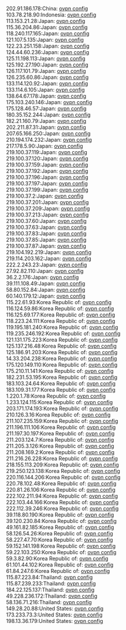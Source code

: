 202.91.186.178:China: [ovpn config](vpn/202_91_186_178.ovpn)  
103.78.218.90:Indonesia: [ovpn config](vpn/103_78_218_90.ovpn)  
113.153.21.28:Japan: [ovpn config](vpn/113_153_21_28.ovpn)  
115.36.204.86:Japan: [ovpn config](vpn/115_36_204_86.ovpn)  
118.240.117.165:Japan: [ovpn config](vpn/118_240_117_165.ovpn)  
121.107.5.135:Japan: [ovpn config](vpn/121_107_5_135.ovpn)  
122.23.251.158:Japan: [ovpn config](vpn/122_23_251_158.ovpn)  
124.44.60.236:Japan: [ovpn config](vpn/124_44_60_236.ovpn)  
125.11.198.113:Japan: [ovpn config](vpn/125_11_198_113.ovpn)  
125.192.27.190:Japan: [ovpn config](vpn/125_192_27_190.ovpn)  
126.117.101.79:Japan: [ovpn config](vpn/126_117_101_79.ovpn)  
126.235.60.86:Japan: [ovpn config](vpn/126_235_60_86.ovpn)  
133.114.120.92:Japan: [ovpn config](vpn/133_114_120_92.ovpn)  
133.114.6.105:Japan: [ovpn config](vpn/133_114_6_105.ovpn)  
138.64.67.178:Japan: [ovpn config](vpn/138_64_67_178.ovpn)  
175.103.240.146:Japan: [ovpn config](vpn/175_103_240_146.ovpn)  
175.128.46.57:Japan: [ovpn config](vpn/175_128_46_57.ovpn)  
180.35.152.244:Japan: [ovpn config](vpn/180_35_152_244.ovpn)  
182.21.160.79:Japan: [ovpn config](vpn/182_21_160_79.ovpn)  
202.211.87.31:Japan: [ovpn config](vpn/202_211_87_31.ovpn)  
207.65.166.250:Japan: [ovpn config](vpn/207_65_166_250.ovpn)  
210.194.174.232:Japan: [ovpn config](vpn/210_194_174_232.ovpn)  
217.178.5.90:Japan: [ovpn config](vpn/217_178_5_90.ovpn)  
219.100.37.119:Japan: [ovpn config](vpn/219_100_37_119.ovpn)  
219.100.37.120:Japan: [ovpn config](vpn/219_100_37_120.ovpn)  
219.100.37.159:Japan: [ovpn config](vpn/219_100_37_159.ovpn)  
219.100.37.192:Japan: [ovpn config](vpn/219_100_37_192.ovpn)  
219.100.37.196:Japan: [ovpn config](vpn/219_100_37_196.ovpn)  
219.100.37.197:Japan: [ovpn config](vpn/219_100_37_197.ovpn)  
219.100.37.199:Japan: [ovpn config](vpn/219_100_37_199.ovpn)  
219.100.37.2:Japan: [ovpn config](vpn/219_100_37_2.ovpn)  
219.100.37.201:Japan: [ovpn config](vpn/219_100_37_201.ovpn)  
219.100.37.209:Japan: [ovpn config](vpn/219_100_37_209.ovpn)  
219.100.37.213:Japan: [ovpn config](vpn/219_100_37_213.ovpn)  
219.100.37.60:Japan: [ovpn config](vpn/219_100_37_60.ovpn)  
219.100.37.63:Japan: [ovpn config](vpn/219_100_37_63.ovpn)  
219.100.37.83:Japan: [ovpn config](vpn/219_100_37_83.ovpn)  
219.100.37.85:Japan: [ovpn config](vpn/219_100_37_85.ovpn)  
219.100.37.87:Japan: [ovpn config](vpn/219_100_37_87.ovpn)  
219.104.192.219:Japan: [ovpn config](vpn/219_104_192_219.ovpn)  
219.114.203.162:Japan: [ovpn config](vpn/219_114_203_162.ovpn)  
222.2.243.23:Japan: [ovpn config](vpn/222_2_243_23.ovpn)  
27.92.82.110:Japan: [ovpn config](vpn/27_92_82_110.ovpn)  
36.2.2.176:Japan: [ovpn config](vpn/36_2_2_176.ovpn)  
39.111.108.49:Japan: [ovpn config](vpn/39_111_108_49.ovpn)  
58.80.152.84:Japan: [ovpn config](vpn/58_80_152_84.ovpn)  
60.140.179.12:Japan: [ovpn config](vpn/60_140_179_12.ovpn)  
115.22.61.93:Korea Republic of: [ovpn config](vpn/115_22_61_93.ovpn)  
116.124.59.86:Korea Republic of: [ovpn config](vpn/116_124_59_86.ovpn)  
116.125.69.177:Korea Republic of: [ovpn config](vpn/116_125_69_177.ovpn)  
118.223.24.111:Korea Republic of: [ovpn config](vpn/118_223_24_111.ovpn)  
119.195.181.240:Korea Republic of: [ovpn config](vpn/119_195_181_240.ovpn)  
119.235.246.192:Korea Republic of: [ovpn config](vpn/119_235_246_192.ovpn)  
121.131.175.223:Korea Republic of: [ovpn config](vpn/121_131_175_223.ovpn)  
125.137.216.48:Korea Republic of: [ovpn config](vpn/125_137_216_48.ovpn)  
125.186.91.203:Korea Republic of: [ovpn config](vpn/125_186_91_203.ovpn)  
14.33.204.238:Korea Republic of: [ovpn config](vpn/14_33_204_238.ovpn)  
175.120.149.110:Korea Republic of: [ovpn config](vpn/175_120_149_110.ovpn)  
175.210.11.141:Korea Republic of: [ovpn config](vpn/175_210_11_141.ovpn)  
182.231.53.195:Korea Republic of: [ovpn config](vpn/182_231_53_195.ovpn)  
183.103.24.64:Korea Republic of: [ovpn config](vpn/183_103_24_64.ovpn)  
183.109.31.177:Korea Republic of: [ovpn config](vpn/183_109_31_177.ovpn)  
1.220.1.78:Korea Republic of: [ovpn config](vpn/1_220_1_78.ovpn)  
1.233.124.115:Korea Republic of: [ovpn config](vpn/1_233_124_115.ovpn)  
203.171.174.193:Korea Republic of: [ovpn config](vpn/203_171_174_193.ovpn)  
210.126.3.16:Korea Republic of: [ovpn config](vpn/210_126_3_16.ovpn)  
211.107.235.159:Korea Republic of: [ovpn config](vpn/211_107_235_159.ovpn)  
211.196.111.106:Korea Republic of: [ovpn config](vpn/211_196_111_106.ovpn)  
211.197.30.197:Korea Republic of: [ovpn config](vpn/211_197_30_197.ovpn)  
211.203.124.7:Korea Republic of: [ovpn config](vpn/211_203_124_7.ovpn)  
211.205.3.126:Korea Republic of: [ovpn config](vpn/211_205_3_126.ovpn)  
211.208.169.2:Korea Republic of: [ovpn config](vpn/211_208_169_2.ovpn)  
211.216.26.228:Korea Republic of: [ovpn config](vpn/211_216_26_228.ovpn)  
218.155.113.209:Korea Republic of: [ovpn config](vpn/218_155_113_209.ovpn)  
219.250.123.138:Korea Republic of: [ovpn config](vpn/219_250_123_138.ovpn)  
220.116.144.206:Korea Republic of: [ovpn config](vpn/220_116_144_206.ovpn)  
220.78.102.48:Korea Republic of: [ovpn config](vpn/220_78_102_48.ovpn)  
220.81.26.106:Korea Republic of: [ovpn config](vpn/220_81_26_106.ovpn)  
222.102.211.94:Korea Republic of: [ovpn config](vpn/222_102_211_94.ovpn)  
222.103.44.166:Korea Republic of: [ovpn config](vpn/222_103_44_166.ovpn)  
222.112.39.246:Korea Republic of: [ovpn config](vpn/222_112_39_246.ovpn)  
39.118.80.190:Korea Republic of: [ovpn config](vpn/39_118_80_190.ovpn)  
39.120.230.84:Korea Republic of: [ovpn config](vpn/39_120_230_84.ovpn)  
49.161.82.185:Korea Republic of: [ovpn config](vpn/49_161_82_185.ovpn)  
58.126.54.26:Korea Republic of: [ovpn config](vpn/58_126_54_26.ovpn)  
58.227.47.70:Korea Republic of: [ovpn config](vpn/58_227_47_70.ovpn)  
59.152.141.198:Korea Republic of: [ovpn config](vpn/59_152_141_198.ovpn)  
59.22.103.250:Korea Republic of: [ovpn config](vpn/59_22_103_250.ovpn)  
59.3.82.90:Korea Republic of: [ovpn config](vpn/59_3_82_90.ovpn)  
61.101.44.102:Korea Republic of: [ovpn config](vpn/61_101_44_102.ovpn)  
61.84.247.6:Korea Republic of: [ovpn config](vpn/61_84_247_6.ovpn)  
115.87.223.84:Thailand: [ovpn config](vpn/115_87_223_84.ovpn)  
115.87.239.233:Thailand: [ovpn config](vpn/115_87_239_233.ovpn)  
184.22.125.137:Thailand: [ovpn config](vpn/184_22_125_137.ovpn)  
49.228.236.172:Thailand: [ovpn config](vpn/49_228_236_172.ovpn)  
58.136.71.216:Thailand: [ovpn config](vpn/58_136_71_216.ovpn)  
149.28.20.88:United States: [ovpn config](vpn/149_28_20_88.ovpn)  
173.233.73.3:United States: [ovpn config](vpn/173_233_73_3.ovpn)  
198.13.36.179:United States: [ovpn config](vpn/198_13_36_179.ovpn)  
